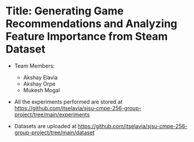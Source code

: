 # Title: Generating Game Recommendations and Analyzing Feature Importance from Steam Dataset
- Team Members:
  - Akshay Elavia
  - Akshay Orpe
  - Mukesh Mogal
 
 - All the experiments performed are stored at https://github.com/itselavia/sjsu-cmpe-256-group-project/tree/main/experiments
 - Datasets are uploaded at https://github.com/itselavia/sjsu-cmpe-256-group-project/tree/main/dataset
